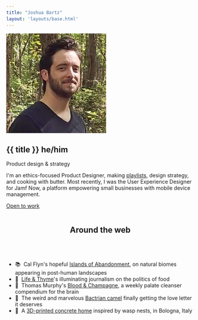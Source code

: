 ```yaml
---
title: "Joshua Bartz"
layout: 'layouts/base.html'
---
```


<section id="intro" class="greeting">
	<div class="row container-narrow">
		<div class="column">
			<div class="name-block">
			<img class="avatar" src="./img/profile-2.jpeg" alt="avatar" />
				<div class="vertical-center">
					<h1>{{ title }} <span class="small-caps">he/him</span></h1>
					<p><span class="small-caps">Product design & strategy</span></p>
				</div>
			</div>
			<p>I'm an ethics-focused Product Designer, making <a href="./playlists"> playlists</a>, design strategy, and cooking with butter. Most recently, I was the User Experience Designer for Jamf Now, a platform empowering small businesses with mobile device management.</p>
			<p><a href="mailto:hello@brtz.me" class="btn no-link-decor" alt="back"><span class="status"></span>Open to work</a></p>
		</div>
	</div>
</section>

<section id="around-the-web" class="row">
	<div class="container-narrow">
		<div class="column">
			<header>
				<h2>Around the web</h2>
			</header>
		</div>
		<div class="double-column">
			<ul class="no-list-decor">
				<li>📚&nbsp;&nbsp;Cal Flyn's hopeful <a href="https://www.calflyn.com/nonfiction-books/islands-of-abandonment-nature-rebounding-post-human-landscape" target="_blank">Islands of Abandonment</a>, on natural biomes appearing in post-human landscapes</li>
				<li>🍱&nbsp;&nbsp;<a href="https://lifeandthyme.com" target="_blank">Life & Thyme</a>'s illuminating journalism on the politics of food</li>
				<li>📸&nbsp;&nbsp;Thomas Murphy's <a href="https://therealmurphy.substack.com" target="_blank">Blood & Champagne</a>, a weekly palate cleanser compendium for the brain</li>
				<li>🐪&nbsp;&nbsp;The weird and marvelous <a href="https://vimeo.com/407941034" target="_blank">Bactrian camel</a> finally getting the love letter it deserves</li>
				<li>🐝&nbsp;&nbsp;A <a href="https://www.dwell.com/article/tecla-3d-printed-home-mario-cucinella-architects-wasp-28cde493" target="_blank">3D-printed concrete home</a> inspired by wasp nests, in Bologna, Italy</li>
			</ul>
		</div>
	</div>
</section>